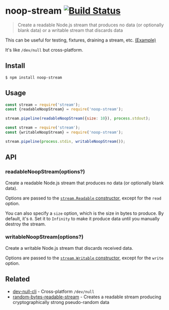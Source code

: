 # noop-stream [![Build Status](https://travis-ci.com/sindresorhus/noop-stream.svg?branch=master)](https://travis-ci.com/sindresorhus/noop-stream)

> Create a readable Node.js stream that produces no data (or optionally blank data) or a writable stream that discards data

This can be useful for testing, fixtures, draining a stream, etc. [(Example)](https://github.com/sindresorhus/file-type/commit/7d14761b757912bccc464fc3fb86398f2a533999)

It's like `/dev/null` but cross-platform.


## Install

```
$ npm install noop-stream
```


## Usage

```js
const stream = require('stream');
const {readableNoopStream} = require('noop-stream');

stream.pipeline(readableNoopStream({size: 10}), process.stdout);
```

```js
const stream = require('stream');
const {writableNoopStream} = require('noop-stream');

stream.pipeline(process.stdin, writableNoopStream());
```


## API

### readableNoopStream(options?)

Create a readable Node.js stream that produces no data (or optionally blank data).

Options are passed to the [`stream.Readable` constructor](https://nodejs.org/api/stream.html#stream_new_stream_readable_options), except for the `read` option.

You can also specify a `size` option, which is the size in bytes to produce. By default, it's `0`. Set it to `Infinity` to make it produce data until you manually destroy the stream.

### writableNoopStream(options?)

Create a writable Node.js stream that discards received data.

Options are passed to the [`stream.Writable` constructor](https://nodejs.org/api/stream.html#stream_constructor_new_stream_writable_options), except for the `write` option.


## Related

- [dev-null-cli](https://github.com/sindresorhus/dev-null-cli) - Cross-platform `/dev/null`
- [random-bytes-readable-stream](https://github.com/sindresorhus/random-bytes-readable-stream) - Creates a readable stream producing cryptographically strong pseudo-random data
